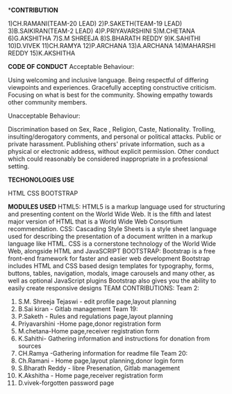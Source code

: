 ***CONTRIBUTION**


1)CH.RAMANI(TEAM-20 LEAD)
2)P.SAKETH(TEAM-19 LEAD)
3)B.SAIKIRAN(TEAM-2 LEAD)
4)P.PRIYAVARSHINI
5)M.CHETANA
6)G.AKSHITHA
7)S.M SHREEJA
8)S.BHARATH REDDY
9)K.SAHITHI
10)D.VIVEK
11)CH.RAMYA
12)P.ARCHANA
13)A.ARCHANA
14)MAHARSHI REDDY
15)K.AKSHITHA

**CODE OF CONDUCT**
Acceptable Behaviour:

Using welcoming and inclusive language.
Being respectful of differing viewpoints and experiences.
Gracefully accepting constructive criticism.
Focusing on what is best for the community.
Showing empathy towards other community members.

Unacceptable Behaviour:

Discrimination based on Sex, Race , Religion, Caste, Nationality.
Trolling, insulting/derogatory comments, and personal or political attacks.
Public or private harassment.
Publishing others' private information, such as a physical or electronic address, without explicit permission.
Other conduct which could reasonably be considered inappropriate in a professional setting.


**TECHONOLOGIES USE**


HTML
CSS
BOOTSTRAP

**MODULES USED**
HTML5:
HTML5 is a markup language used for structuring and presenting content on the World Wide Web. It is the fifth and latest major version of HTML that is a World Wide Web Consortium recommendation.
CSS:
Cascading Style Sheets is a style sheet language used for describing the presentation of a document written in a markup language like HTML. CSS is a cornerstone technology of the World Wide Web, alongside HTML and JavaSCRIPT
BOOTSTRAP:
Bootstrap is a free front-end framework for faster and easier web development
Bootstrap includes HTML and CSS based design templates for typography, forms, buttons, tables, navigation, modals, image carousels and many other, as well as optional JavaScript plugins
Bootstrap also gives you the ability to easily create responsive designs
TEAM CONTRIBUTIONS:
Team 2:
1. S.M. Shreeja Tejaswi - edit profile page,layout planning
2. B.Sai kiran - Gitlab management
Team 19:
1. P.Saketh - Rules and regulations page,layout planning
2. Priyavarshini -Home page,donor registration form
3. M.chetana-Home page,receiver registration form
4. K.Sahithi- Gathering information and instructions for donation from sources 
5. CH.Ramya -Gathering information for readme file
Team 20:
1. Ch.Ramani - Home page,layout planning,donor login form
2. S.Bharath Reddy - libre Presenation, Gitlab management 
3. K.Akshitha - Home page,receiver registration form
4. D.vivek-forgotten password page